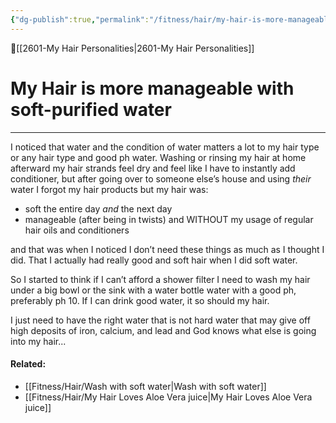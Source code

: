 ```yaml
---
{"dg-publish":true,"permalink":"/fitness/hair/my-hair-is-more-manageable-with-soft-purified-water/","dgPassFrontmatter":true,"created":"2023-06-24T22:17:11.998-07:00","updated":"2023-09-05T23:33:06.648-07:00"}
---
```


🔺[[2601-My Hair Personalities\|2601-My Hair Personalities]]

# My Hair is more manageable with soft-purified water
***

 I noticed that water and the condition of water matters a lot to my hair type or any hair type and good ph water. Washing or rinsing my hair at home afterward my hair strands feel dry and feel like I have to instantly add conditioner, but after going over to someone else’s house and using _their_ water I forgot my hair products but my hair was: 

- soft the entire day _and_ the next day
- manageable (after being in twists) and WITHOUT my usage of regular hair oils and conditioners 

and that was when I noticed I don’t need these things as much as I thought I did. That I actually had really good and soft hair when I did soft water. 

So I started to think if I can’t afford a shower filter I need to wash my hair under a big bowl or the sink with a water bottle water with a good ph, preferably ph 10. 
If I can drink good water,  it so should my hair. 

I just need to have the right water that is not hard water that may give off high deposits of iron, calcium, and lead and God knows what else is going into my hair...


#### Related: 
- [[Fitness/Hair/Wash with soft water\|Wash with soft water]]
- [[Fitness/Hair/My Hair Loves Aloe Vera juice\|My Hair Loves Aloe Vera juice]]